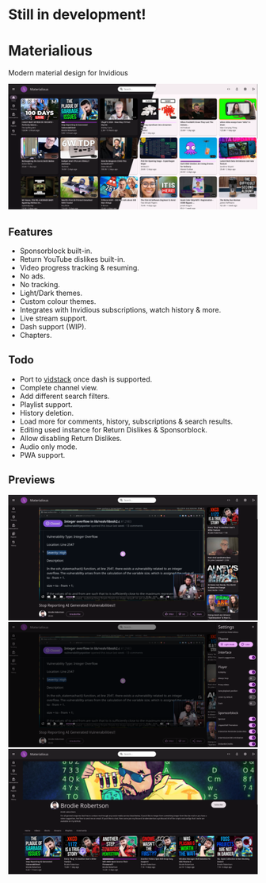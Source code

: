 # Still in development!

# Materialious
Modern material design for Invidious

![Preview of homepage](./previews/home-preview.png)

## Features
- Sponsorblock built-in.
- Return YouTube dislikes built-in.
- Video progress tracking & resuming.
- No ads.
- No tracking.
- Light/Dark themes.
- Custom colour themes.
- Integrates with Invidious subscriptions, watch history & more.
- Live stream support.
- Dash support (WIP).
- Chapters.

## Todo
- Port to [vidstack](https://www.vidstack.io/) once dash is supported.
- Complete channel view.
- Add different search filters.
- Playlist support.
- History deletion.
- Load more for comments, history, subscriptions & search results.
- Editing used instance for Return Dislikes & Sponsorblock.
- Allow disabling Return Dislikes.
- Audio only mode.
- PWA support.

## Previews
![Preview of player](./previews/player-preview.png)
![Preview of settings](./previews/setting-preview.png)
![Preview of channel](./previews/channel-preview.png)